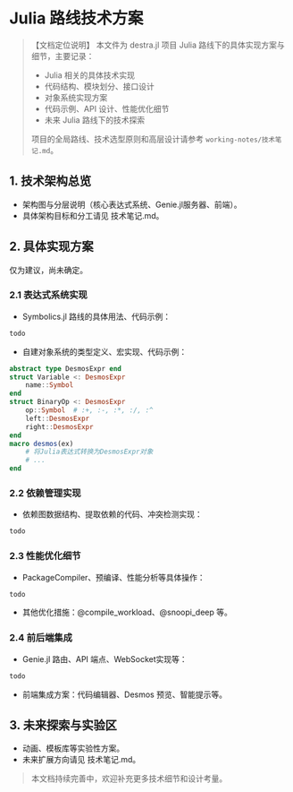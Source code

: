 # Julia 路线技术方案

> 【文档定位说明】
> 本文件为 destra.jl 项目 Julia 路线下的具体实现方案与细节，主要记录：
> - Julia 相关的具体技术实现
> - 代码结构、模块划分、接口设计
> - 对象系统实现方案
> - 代码示例、API 设计、性能优化细节
> - 未来 Julia 路线下的技术探索
>
> 项目的全局路线、技术选型原则和高层设计请参考 `working-notes/技术笔记.md`。

## 1. 技术架构总览
- 架构图与分层说明（核心表达式系统、Genie.jl服务器、前端）。
- 具体架构目标和分工请见 技术笔记.md。

## 2. 具体实现方案

仅为建议，尚未确定。

### 2.1 表达式系统实现
- Symbolics.jl 路线的具体用法、代码示例：
```julia
todo
```
- 自建对象系统的类型定义、宏实现、代码示例：
```julia
abstract type DesmosExpr end
struct Variable <: DesmosExpr
    name::Symbol
end
struct BinaryOp <: DesmosExpr
    op::Symbol  # :+, :-, :*, :/, :^
    left::DesmosExpr
    right::DesmosExpr
end
macro desmos(ex)
    # 将Julia表达式转换为DesmosExpr对象
    # ...
end
```

### 2.2 依赖管理实现
- 依赖图数据结构、提取依赖的代码、冲突检测实现：
```julia
todo
```

### 2.3 性能优化细节
- PackageCompiler、预编译、性能分析等具体操作：
```julia
todo
```
- 其他优化措施：@compile_workload、@snoopi_deep 等。

### 2.4 前后端集成
- Genie.jl 路由、API 端点、WebSocket实现等：
```julia
todo
```
- 前端集成方案：代码编辑器、Desmos 预览、智能提示等。

## 3. 未来探索与实验区
- 动画、模板库等实验性方案。
- 未来扩展方向请见 技术笔记.md。

> 本文档持续完善中，欢迎补充更多技术细节和设计考量。 